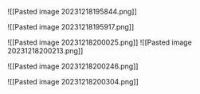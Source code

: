 ![[Pasted image 20231218195844.png]]

![[Pasted image 20231218195917.png]]

![[Pasted image 20231218200025.png]]
![[Pasted image 20231218200213.png]]


![[Pasted image 20231218200246.png]]

![[Pasted image 20231218200304.png]]

